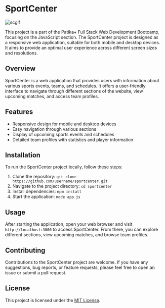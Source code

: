 # SportCenter

![scgif](https://github.com/Researcher0619/Patika-Sport-Center/assets/102052449/09e4d7f9-922f-4cc9-b6a8-ad0b625a682d)




This project is a part of the Patika+ Full Stack Web Development Bootcamp, focusing on the JavaScript section. The SportCenter project is designed as a responsive web application, suitable for both mobile and desktop devices. It aims to provide an optimal user experience across different screen sizes and resolutions.

## Overview

SportCenter is a web application that provides users with information about various sports events, teams, and schedules. It offers a user-friendly interface to navigate through different sections of the website, view upcoming matches, and access team profiles.

## Features

- Responsive design for mobile and desktop devices
- Easy navigation through various sections
- Display of upcoming sports events and schedules
- Detailed team profiles with statistics and player information

## Installation

To run the SportCenter project locally, follow these steps:

1. Clone the repository: `git clone https://github.com/username/sportcenter.git`
2. Navigate to the project directory: `cd sportcenter`
3. Install dependencies: `npm install`
4. Start the application: `node app.js`

## Usage

After starting the application, open your web browser and visit `http://localhost:3000` to access SportCenter. From there, you can explore different sections, view upcoming matches, and browse team profiles.

## Contributing

Contributions to the SportCenter project are welcome. If you have any suggestions, bug reports, or feature requests, please feel free to open an issue or submit a pull request.

## License

This project is licensed under the [MIT License](LICENSE).
